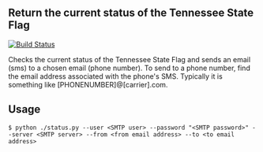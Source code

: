## Return the current status of the Tennessee State Flag

[![Build Status](https://travis-ci.org/pconwell/tn-state-flag-status.svg?branch=master)](https://travis-ci.org/pconwell/tn-state-flag-status)

Checks the current status of the Tennessee State Flag and sends an email (sms) to a chosen email (phone number). To send to a phone number, find the email address associated with the phone's SMS. Typically it is something like [PHONENUMBER]@[carrier].com.

## Usage

`$ python ./status.py --user <SMTP user> --password "<SMTP password>" --server <SMTP server> --from <from email address> --to <to email address>`
